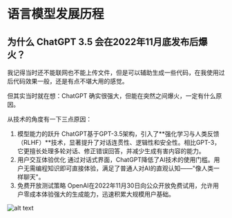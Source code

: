 # 语言模型发展历程

## 为什么 ChatGPT 3.5 会在2022年11月底发布后爆火？

我记得当时还不能联网也不能上传文件，但是可以辅助生成一些代码，在我使用过后代码效果一般，还是有点不堪大用的感觉。

但其实当时就在想：ChatGPT 确实很强大，但能在突然之间爆火，一定有什么原因。

从技术的角度有一下三点原因：

1. 模型能力的跃升
ChatGPT基于GPT-3.5架构，引入了**强化学习与人类反馈（RLHF）**技术，显著提升了对话连贯性、逻辑性和安全性。相比GPT-3，它更擅长处理多轮对话、修正错误回答，并减少生成有害内容的能力。
2. 用户交互体验优化
通过对话式界面，ChatGPT降低了AI技术的使用门槛。用户无需编程知识即可直接体验，满足了普通人对AI的直观认知——"像人类一样聊天"。
3. 免费开放测试策略
OpenAI在2022年11月30日向公众开放免费试用，允许用户零成本体验强大的生成能力，迅速积累大规模用户基础。

![alt text](image.png)

